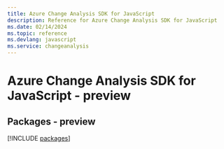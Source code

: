 ```yaml
---
title: Azure Change Analysis SDK for JavaScript
description: Reference for Azure Change Analysis SDK for JavaScript
ms.date: 02/14/2024
ms.topic: reference
ms.devlang: javascript
ms.service: changeanalysis
---
```

# Azure Change Analysis SDK for JavaScript - preview
## Packages - preview
[!INCLUDE [packages](change-analysis-index.md)]